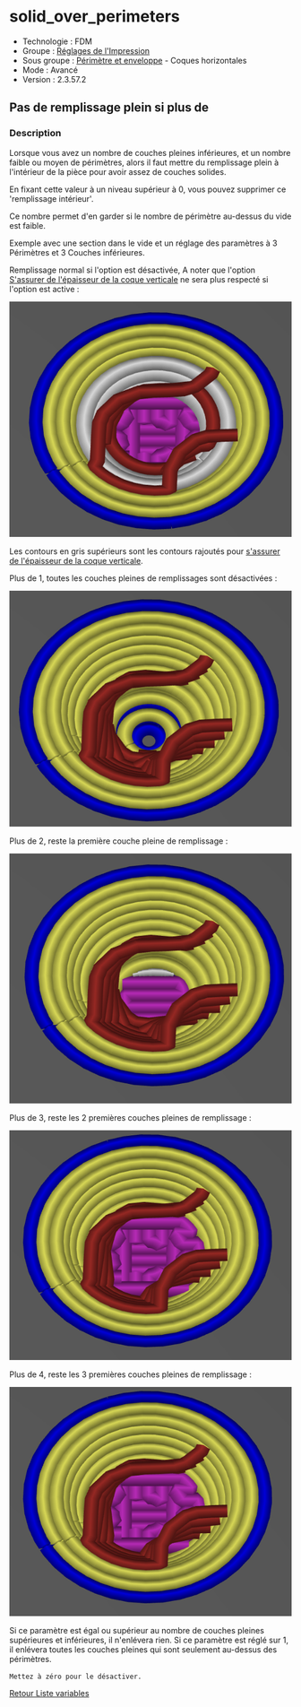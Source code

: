 # solid_over_perimeters

* Technologie : FDM
* Groupe : [Réglages de l'Impression](../print_settings/print_settings.md)
* Sous groupe : [Périmètre et enveloppe](../print_settings/print_settings.md#périmètre-et-enveloppe)  - Coques horizontales
* Mode : Avancé
* Version : 2.3.57.2

## Pas de remplissage plein si plus de

### Description

Lorsque vous avez un nombre de couches pleines inférieures, et un nombre faible ou moyen de périmètres, alors il faut mettre du remplissage plein à l'intérieur de la pièce pour avoir assez de couches solides.

En fixant cette valeur à un niveau supérieur à 0, vous pouvez supprimer ce 'remplissage intérieur'. 

Ce nombre permet d'en garder si le nombre de périmètre au-dessus du vide est faible.

Exemple avec une section dans le vide et un réglage des paramètres à 3 Périmètres et 3 Couches inférieures.

Remplissage normal si l'option est désactivée, A noter que l'option [S'assurer de l'épaisseur de la coque verticale](ensure_vertical_shell_thickness.md) ne sera plus respecté si l'option est active : 

![normal](images/solid_over_perimeters/normal.png)

Les contours en gris supérieurs sont les contours rajoutés pour [s'assurer de l'épaisseur de la coque verticale](ensure_vertical_shell_thickness.md).

Plus de 1, toutes les couches pleines de remplissages sont désactivées :

![more_than1](images/solid_over_perimeters/more_than1.png) 


Plus de 2, reste la première couche pleine de remplissage :

![more_than2](images/solid_over_perimeters/more_than2.png) 


Plus de 3, reste les 2 premières couches pleines de remplissage :

![more_than3](images/solid_over_perimeters/more_than3.png)

Plus de 4, reste les 3 premières couches pleines de remplissage :

![more_than3](images/solid_over_perimeters/more_than3.png)

Si ce paramètre est égal ou supérieur au nombre de couches pleines supérieures et inférieures, il n'enlévera rien. Si ce paramètre est réglé sur 1, il enlévera toutes les couches pleines qui sont seulement au-dessus des périmètres.


	Mettez à zéro pour le désactiver.


[Retour Liste variables](variable_list.md)
